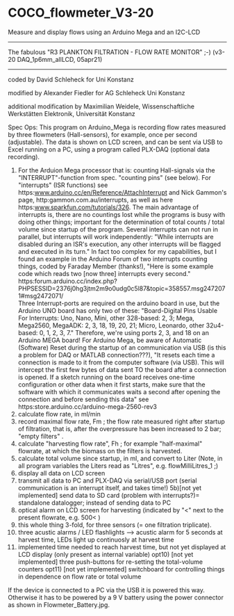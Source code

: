# COCO_flowmeter_V3-20
Measure and display flows using an Arduino Mega and an I2C-LCD

 *********************************************************************
 The fabulous "R3 PLANKTON FILTRATION - FLOW RATE MONITOR" ;-)  (v3-20 DAQ_1p6mm_allLCD, 05apr21)

 ************************************************************************
 coded by David Schleheck for Uni Konstanz
 
 modified by Alexander Fiedler for AG Schleheck Uni Konstanz
 
 additional modification by Maximilian Weidele, Wissenschaftliche Werkstätten Elektronik, Universität Konstanz
        
 Spec Ops:
 This program on Arduino_Mega is recording flow rates measured by three flowmeters (Hall-sensors), for example, once per second (adjustable). 
 The data is shown on LCD screen, and can be sent via USB to Excel running on a PC, using a program called PLX-DAQ (optional data recording).

 1) For the Arduion Mega processor that is: counting Hall-signals via the "INTERRUPT"-function from spec. "counting pins" (see below).
    For "interrupts" (ISR functions) see https:www.arduino.cc/en/Reference/AttachInterrupt 
    and Nick Gammon's page, http:gammon.com.au/interrupts, as well as here https:www.sparkfun.com/tutorials/326. 
    The main advantage of interrupts is, there are no countings lost while the programs is busy with doing other things; important for the determination 
    of total counts / total volume since startup of the program. Several interrupts can not run in parallel, but 
    interrupts will work independently: "While interrupts are disabled during an ISR's execution, any other interrupts will be flagged and executed in its turn."
    In fact too complex for my capabilities, but I found an example in the Arduino Forum of two interrupts counting things, coded by Faraday Member (thanks!), 
    "Here is some example code which reads two [now three] interrupts every second."
    https:forum.arduino.cc/index.php?PHPSESSID=2376j0hg3jtm2m9o0udg0c5l87&topic=358557.msg2472071#msg2472071/  
    Three Interrupt-ports are required on the arduino board in use, but the Arduino UNO board has only two of these:
      "Board-Digital Pins Usable For Interrupts:
       Uno, Nano, Mini, other 328-based:  2, 3;
       Mega, Mega2560, MegaADK:           2, 3, 18, 19, 20, 21;
       Micro, Leonardo, other 32u4-based: 0, 1, 2, 3, 7."
    Therefore, we're using ports 2, 3, and 18 on an Arduino MEGA board!
    For Arduino Mega, be aware of Automatic (Software) Reset during the startup of an communication via USB 
    (is this a problem for DAQ or MATLAB connection???),
    "It resets each time a connection is made to it from the computer software (via USB).
    This will intercept the first few bytes of data sent TO the board after a connection 
    is opened. If a sketch running on the board receives one-time configuration or other
    data when it first starts, make sure that the software with which it communicates waits
    a second after opening the connection and before sending this data"
    see https:store.arduino.cc/arduino-mega-2560-rev3
 2) calculate flow rate, in ml/min
 3) record maximal flow rate, Fm ; the flow rate measured right after startup of filtration, that is, after the overpressure has been increased to 2 bar; "empty filters" .
 4) calculate "harvesting flow rate", Fh ; for example "half-maximal" flowrate, at which the biomass on the filters is harvested.
 3) calculate total volume since startup, in ml, and convert to Liter (Note, in all program variables the Liters read as "Litres", e.g. flowMilliLitres_1 ;)
 4) display all data on LCD screen
 5) transmit all data to PC and PLX-DAQ via serial/USB port (serial communication is an interrupt itself, and takes time!)
 5b)[not yet implemented] send data to SD card (problem with interrupts?)= standalone datalogger; instead of sending data to PC 
 6) optical alarm on LCD screen for harvesting (indicated by "<" next to the present flowrate, e.g. 500<   )
 7) this whole thing 3-fold, for three sensors (= one filtration triplicate).
 8) three acustic alarms  / LED flashlights --> acustic alarm for 5 seconds at harvest time, LEDs light up continuosly at harvest time
 9) implemented time needed to reach harvest time, but not yet displayed at LCD display (only present as internal variable)
 opt10) [not yet implemented] three push-buttons for re-setting the total-volume counters
 opt11) [not yet implemented] switchboard for controlling things in dependence on flow rate or total volume


If the device is connected to a PC via the USB it is powered this way. Otherwise it has to be powered by a 9 V battery using the power connector as shown in Flowmeter_Battery.jpg.
